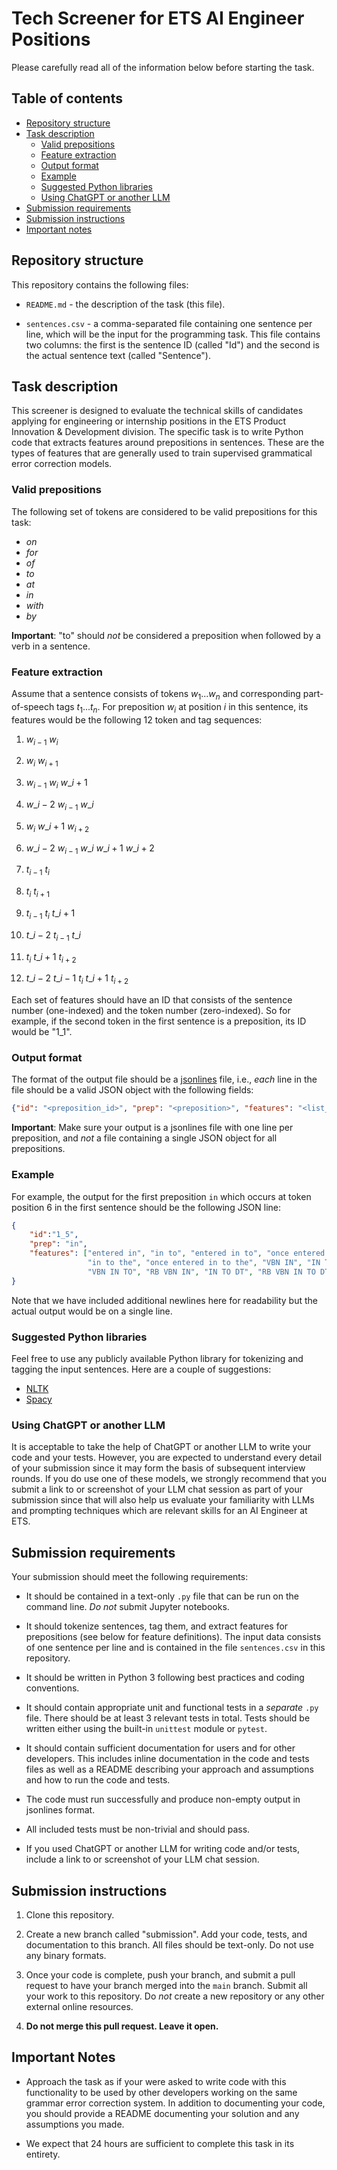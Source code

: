# Tech Screener for ETS AI Engineer Positions

Please carefully read all of the information below before starting the task.

## Table of contents
- [Repository structure](#repository-structure)
- [Task description](#task-description)
  - [Valid prepositions](#valid-prepositions)
  - [Feature extraction](#feature-extraction)
  - [Output format](#output-format)
  - [Example](#example)
  - [Suggested Python libraries](#suggested-python-libraries)
  - [Using ChatGPT or another LLM](#using-chatgpt-or-another-llm)
- [Submission requirements](#submission-requirements)
- [Submission instructions](#submission-instructions)
- [Important notes](#important-notes)

## Repository structure

This repository contains the following files:

* `README.md` - the description of the task (this file).

* `sentences.csv` - a comma-separated file containing one sentence per line,
which will be the input for the programming task. This file contains two
columns: the first is the sentence ID (called "Id") and the second is the
actual sentence text (called "Sentence").

## Task description

This screener is designed to evaluate the technical skills of candidates
applying for engineering or internship positions in the ETS Product Innovation
& Development division. The specific task is to write Python code that extracts
features around prepositions in sentences. These are the types of features that
are generally used to train supervised grammatical error correction models.

### Valid prepositions
The following set of tokens are considered to be valid prepositions for this
task:

- *on*
- *for*
- *of*
- *to*
- *at*
- *in*
- *with*
- *by*

**Important**: "to" should *not* be considered a preposition when followed by a
verb in a sentence.

### Feature extraction

Assume that a sentence consists of tokens $w_1...w_n$ and corresponding
part-of-speech tags $t_1...t_n$. For preposition $w_i$ at position $i$ in this
sentence, its features would be the following 12 token and tag sequences:

1. $w_{i-1}\ w_i$

2. $w_i\ w_{i+1}$

3. $w_{i-1}\ w_i\ w\_{i+1}$

4. $w\_{i-2}\ w_{i-1}\ w\_i$

5. $w_i\ w\_{i+1}\ w_{i+2}$

6. $w\_{i-2}\ w_{i-1}\ w\_i\ w\_{i+1}\ w\_{i+2}$

7. $t_{i-1}\ t_i$

8. $t_i\ t_{i+1}$

9. $t_{i-1}\ t_i\ t\_{i+1}$

10. $t\_{i-2}\ t_{i-1}\ t\_i$

11. $t_i\ t\_{i+1}\ t_{i+2}$

11. $t\_{i-2}\ t\_{i-1}\ t_i\ t\_{i+1}\ t_{i+2}$

Each set of features should have an ID that consists of the sentence number
(one-indexed) and the token number (zero-indexed). So for example, if the
second token in the first sentence is a preposition, its ID would be "1_1".

### Output format
The format of the output file should be a [jsonlines](https://jsonlines.org)
file, i.e., *each* line in the file should be a valid JSON object with the
following fields:

```json
{"id": "<preposition_id>", "prep": "<preposition>", "features": "<list_of_features>"}
```

**Important**: Make sure your output is a jsonlines file with one line per
preposition, and *not* a file containing a single JSON object for all
prepositions.

### Example

For example, the output for the first preposition `in` which occurs at token
position 6 in the first sentence should be the following JSON line:

```json
{
    "id":"1_5",
    "prep": "in",
    "features": ["entered in", "in to", "entered in to", "once entered in",
                 "in to the", "once entered in to the", "VBN IN", "IN TO",
                 "VBN IN TO", "RB VBN IN", "IN TO DT", "RB VBN IN TO DT"]
}
```

Note that we have included additional newlines here for readability but the
actual output would be on a single line.

### Suggested Python libraries

Feel free to use any publicly available Python library for tokenizing and
tagging the input sentences. Here are a couple of suggestions:

- [NLTK](https://www.nltk.org)
- [Spacy](https://spacy.io)

### Using ChatGPT or another LLM

It is acceptable to take the help of ChatGPT or another LLM to write your code
and your tests. However, you are expected to understand every detail of your
submission since it may form the basis of subsequent interview rounds. If you
do use one of these models, we strongly recommend that you submit a link to or
screenshot of your LLM chat session as part of your submission since that will
also help us evaluate your familiarity with LLMs and prompting techniques
which are relevant skills for an AI Engineer at ETS.

## Submission requirements

Your submission should meet the following requirements:

* It should be contained in a text-only `.py` file that can be run on the
command line. *Do not* submit Jupyter notebooks.

* It should tokenize sentences, tag them, and extract features for prepositions
(see below for feature definitions). The input data consists of one sentence
per line and is contained in the file `sentences.csv` in this repository.

* It should be written in Python 3 following best practices and coding conventions.

* It should contain appropriate unit and functional tests in a *separate* `.py`
file. There should be at least 3 relevant tests in total. Tests should be
written either using the built-in `unittest` module or `pytest`.

* It should contain sufficient documentation for users and for other
developers. This includes inline documentation in the code and tests files as
well as a README describing your approach and assumptions and how to run
the code and tests.

* The code must run successfully and produce non-empty output in jsonlines format.

* All included tests must be non-trivial and should pass.

* If you used ChatGPT or another LLM for writing code and/or tests, include a
link to or screenshot of your LLM chat session.


## Submission instructions

1. Clone this repository.

2. Create a new branch called "submission". Add your code, tests, and
   documentation to this branch. All files should be text-only. Do not use any
   binary formats.

3. Once your code is complete, push your branch, and submit a pull request to
   have your branch merged into the `main` branch. Submit all your work to this
  repository. Do *not* create a new repository or any other external online
  resources.

4. **Do not merge this pull request. Leave it open.**

## Important Notes

- Approach the task as if your were asked to write code with this functionality
to be used by other developers working on the same grammar error correction
system. In addition to documenting your code, you should provide a README
documenting your solution and any assumptions you made.

- We expect that 24 hours are sufficient to complete this task in its entirety.
